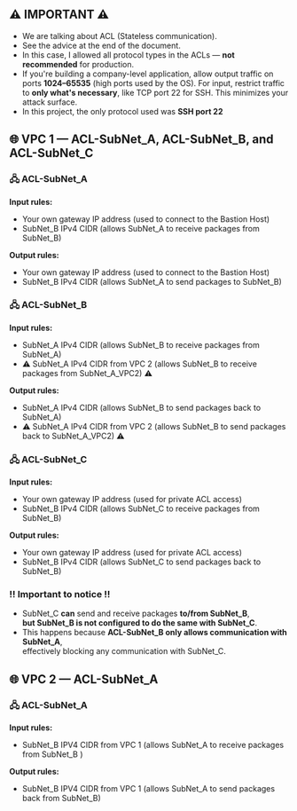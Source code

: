 ## ⚠️ IMPORTANT ⚠️  
- We are talking about ACL (Stateless communication).  
- See the advice at the end of the document.  
- In this case, I allowed all protocol types in the ACLs — **not recommended** for production.  
- If you're building a company-level application, allow output traffic on ports **1024–65535** (high ports used by the OS). For input, restrict traffic to **only what's necessary**, like TCP port 22 for SSH. This minimizes your attack surface.
- In this project, the only protocol used was **SSH port 22**


## 🌐 VPC 1 — ACL-SubNet_A, ACL-SubNet_B, and ACL-SubNet_C

### 🖧 ACL-SubNet_A

**Input rules:**
 - Your own gateway IP address (used to connect to the Bastion Host)  
 - SubNet_B IPv4 CIDR (allows SubNet_A to receive packages from SubNet_B)

**Output rules:**
 - Your own gateway IP address (used to connect to the Bastion Host)  
 - SubNet_B IPv4 CIDR (allows SubNet_A to send packages to SubNet_B)


### 🖧 ACL-SubNet_B

**Input rules:**
 - SubNet_A IPv4 CIDR (allows SubNet_B to receive packages from SubNet_A)
 - ⚠️ SubNet_A IPv4 CIDR from VPC 2 (allows SubNet_B to receive packages from SubNet_A_VPC2) ⚠️

**Output rules:**
 - SubNet_A IPv4 CIDR (allows SubNet_B to send packages back to SubNet_A)
 - ⚠️ SubNet_A IPv4 CIDR from VPC 2 (allows SubNet_B to send packages back to SubNet_A_VPC2) ⚠️


### 🖧 ACL-SubNet_C

**Input rules:**
 - Your own gateway IP address (used for private ACL access)  
 - SubNet_B IPv4 CIDR (allows SubNet_C to receive packages from SubNet_B)

**Output rules:**
 - Your own gateway IP address (used for private ACL access)  
 - SubNet_B IPv4 CIDR (allows SubNet_C to send packages back to SubNet_B)


### ‼️ Important to notice ‼️  
 - SubNet_C **can** send and receive packages **to/from SubNet_B**,  
  **but SubNet_B is not configured to do the same with SubNet_C**.  
 - This happens because **ACL-SubNet_B only allows communication with SubNet_A**,  
  effectively blocking any communication with SubNet_C.


## 🌐 VPC 2 — ACL-SubNet_A

### 🖧 ACL-SubNet_A
**Input rules:**
 - SubNet_B IPV4 CIDR from VPC 1 (allows SubNet_A to receive packages from SubNet_B )

**Output rules:**
 - SubNet_B IPV4 CIDR from VPC 1 (allows SubNet_A to send packages back from SubNet_B)
